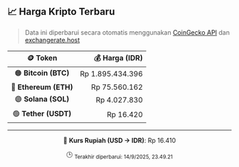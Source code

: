 

<!-- HARGA_KRIPTO -->
## 📈 Harga Kripto Terbaru

> Data ini diperbarui secara otomatis menggunakan [CoinGecko API](https://www.coingecko.com/) dan [exchangerate.host](https://exchangerate.host/)

<div align="center">

| 🪙 Token | 💰 Harga (IDR) |
|:------:|---------------:|
| 🟠 **Bitcoin (BTC)**   | Rp 1.895.434.396 |
| 🔵 **Ethereum (ETH)**  | Rp 75.560.162 |
| 🟣 **Solana (SOL)**    | Rp 4.027.830 |
| 🟢 **Tether (USDT)**   | Rp 16.420 |

---

💱 **Kurs Rupiah (USD → IDR)**: Rp 16.410

🕒 <sub>Terakhir diperbarui: 14/9/2025, 23.49.21</sub>

</div>
<!-- /HARGA_KRIPTO -->